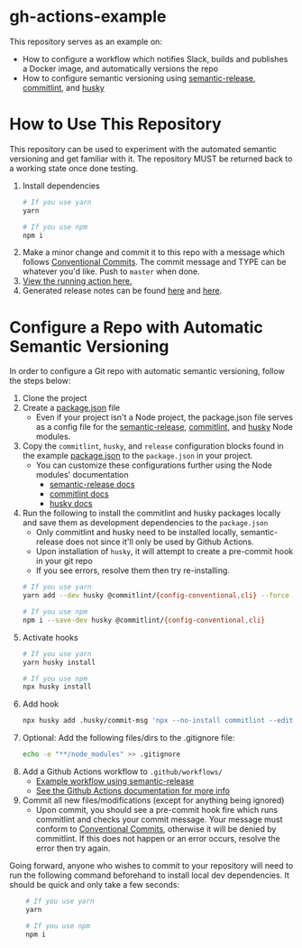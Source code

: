 # gh-actions-example
This repository serves as an example on:
* How to configure a workflow which notifies Slack, builds and publishes a Docker image, and automatically versions the repo
* How to configure semantic versioning using [semantic-release](https://github.com/semantic-release/semantic-release), [commitlint](https://github.com/conventional-changelog/commitlint), and [husky](https://github.com/typicode/husky)

# How to Use This Repository
This repository can be used to experiment with the automated semantic versioning and get familiar with it. The repository MUST be returned back to a working state once done testing.

1. Install dependencies
    ```bash
    # If you use yarn
    yarn

    # If you use npm
    npm i
    ```
1. Make a minor change and commit it to this repo with a message which follows [Conventional Commits](https://www.conventionalcommits.org/en/v1.0.0/#summary). The commit message and TYPE can be whatever you'd like. Push to `master` when done.
1. [View the running action here.](https://github.com/hirosystems/gh-actions-example/actions)
1. Generated release notes can be found [here](https://github.com/hirosystems/gh-actions-example/blob/main/CHANGELOG.md) and [here](https://github.com/hirosystems/gh-actions-example/releases).

# Configure a Repo with Automatic Semantic Versioning
In order to configure a Git repo with automatic semantic versioning, follow the steps below:

1. Clone the project
1. Create a [package.json](https://github.com/hirosystems/gh-actions-example/blob/main/package.json) file
    * Even if your project isn't a Node project, the package.json file serves as a config file for the [semantic-release](https://github.com/semantic-release/semantic-release), [commitlint](https://github.com/conventional-changelog/commitlint), and [husky](https://github.com/typicode/husky) Node modules.
1. Copy the `commitlint`, `husky`, and `release` configuration blocks found in the example [package.json](https://github.com/hirosystems/gh-actions-example/blob/main/package.json#L7-L44) to the `package.json` in your project.
    * You can customize these configurations further using the Node modules' documentation
        * [semantic-release docs](https://github.com/semantic-release/semantic-release/blob/master/docs/usage/configuration.md#configuration)
        * [commitlint docs](https://commitlint.js.org/#/guides-local-setup)
        * [husky docs](https://github.com/typicode/husky/blob/master/README.md)
1. Run the following to install the commitlint and husky packages locally and save them as development dependencies to the `package.json`
    * Only commitlint and husky need to be installed locally, semantic-release does not since it'll only be used by Github Actions.
    * Upon installation of `husky`, it will attempt to create a pre-commit hook in your git repo
    * If you see errors, resolve them then try re-installing.
    ```bash
    # If you use yarn
    yarn add --dev husky @commitlint/{config-conventional,cli} --force

    # If you use npm
    npm i --save-dev husky @commitlint/{config-conventional,cli}
    ```
1. Activate hooks
    ```bash
    # If you use yarn
    yarn husky install

    # If you use npm
    npx husky install
    ```
1. Add hook
    ```bash
    npx husky add .husky/commit-msg 'npx --no-install commitlint --edit'
    ```
1. Optional: Add the following files/dirs to the .gitignore file:
    ```bash
    echo -e "**/node_modules" >> .gitignore
    ```
1. Add a Github Actions workflow to `.github/workflows/`
    * [Example workflow using semantic-release](https://github.com/hirosystems/gh-actions-example/blob/main/.github/workflows/ci.yml)
    * [See the Github Actions documentation for more info](https://docs.github.com/en/actions)
1. Commit all new files/modifications (except for anything being ignored)
    * Upon commit, you should see a pre-commit hook fire which runs commitlint and checks your commit message. Your message must conform to [Conventional Commits](https://www.conventionalcommits.org/en/v1.0.0/#summary), otherwise it will be denied by commitlint. If this does not happen or an error occurs, resolve the error then try again.

Going forward, anyone who wishes to commit to your repository will need to run the following command beforehand to install local dev dependencies. It should be quick and only take a few seconds:
```bash
    # If you use yarn
    yarn

    # If you use npm
    npm i
```